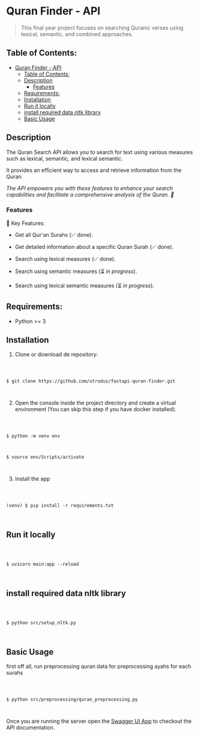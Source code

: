 
  

# Quran Finder - API

  

>   This final year project focuses on searching Quranic verses using lexical, semantic, and combined approaches.

  

  

## Table of Contents:

  

- [Quran Finder - API](#quran-finder---api)
  - [Table of Contents:](#table-of-contents)
  - [Description](#description)
    - [Features](#features)
  - [Requirements:](#requirements)
  - [Installation](#installation)
  - [Run it locally](#run-it-locally)
  - [install required data nltk library](#install-required-data-nltk-library)
  - [Basic Usage](#basic-usage)

  

  

## Description

  

  

The Quran Search API allows you to search for text using various measures such as lexical, semantic, and lexical semantic.

  

  

It provides an efficient way to access and retrieve information from the Quran.

  

  

*The API empowers you with these features to enhance your search capabilities and facilitate a comprehensive analysis of the Quran. 🚀*

  

  
  
  
  
  

### Features

  

💎 Key Features:

  

- Get all Qur'an Surahs (✅ done).

  

- Get detailed information about a specific Quran Surah (✅ done).

  

- Search using lexical measures (✅ done).

  

- Search using semantic measures (⏳ _in progress_).

  

- Search using lexical semantic measures (⏳ _in progress_).

  
  

  

## Requirements:

  

- Python >= 3

  

  

## Installation

  

1. Clone or download de repository:

  

```

  

$ git clone https://github.com/utrodus/fastapi-quran-finder.git

  

```

  

  

2. Open the console inside the project directory and create a virtual environment (You can skip this step if you have docker installed).

  

```git bash

  

$ python -m venv env

  

$ source env/Scripts/activate

  

```

  

  

3. Install the app

  

```git bash

  

(venv) $ pip install -r requirements.txt

  

```

  

  

## Run it locally

  

```git bash

  

$ uvicorn main:app --reload

  

```

  

  

## install required data nltk library

  

```git bash

  

$ python src/setup_nltk.py

  

```

  

  

## Basic Usage

  

first off all, run preprocessing quran data for preprocessing ayahs for each surahs

  

```git bash

  

$ python src/preprocessing/quran_preprocessing.py

  

```

  

Once you are running the server open the [Swagger UI App](http://localhost:8000/docs) to checkout the API documentation.